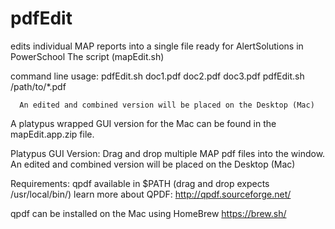 # pdfEdit
edits individual MAP reports into a single file ready for AlertSolutions in PowerSchool
  The script (mapEdit.sh) 

  command line usage:
      pdfEdit.sh doc1.pdf doc2.pdf doc3.pdf
      pdfEdit.sh /path/to/*.pdf
      
      An edited and combined version will be placed on the Desktop (Mac)

A platypus wrapped GUI version for the Mac can be found in the mapEdit.app.zip file. 

  Platypus GUI Version:
      Drag and drop multiple MAP pdf files into the window. An edited and combined version will be placed on the Desktop (Mac)

Requirements:
  qpdf available in $PATH (drag and drop expects /usr/local/bin/)
  learn more about QPDF: http://qpdf.sourceforge.net/
  
  qpdf can be installed on the Mac using HomeBrew 
  https://brew.sh/
